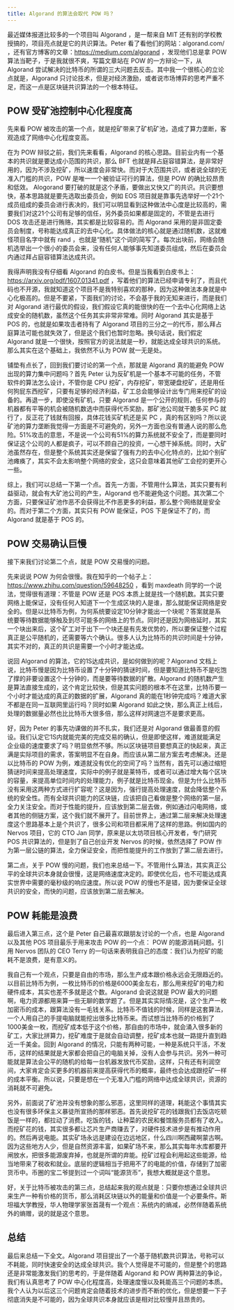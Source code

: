```yaml
---
title: Algorand 的算法会取代 POW 吗？
---
```


最近媒体报道比较多的一个项目叫 Algorand ，是一帮来自 MIT 还有别的学校教授搞的，项目亮点就是它的共识算法。Peter 看了看他们的网站：algorand.com/ ，还有官方博客的文章：https://medium.com/algorand ，发现他们总是拿 POW 算法当靶子，于是我就很不爽，写篇文章站在 POW 的一方辩论一下，从 Algorand 尝试解决的比特币的所谓的三大问题去反击。其中我一个很核心的立论点就是，Algorand 只讨论技术，但是对经济激励，或者说市场博弈的思考严重不足，而这一点是区块链共识算法的一个根本特征。

## POW 受矿池控制中心化程度高

先来看 POW 被攻击的第一个点，就是挖矿带来了矿机矿池，造成了算力垄断，客观造成了网络中心化程度变高。

在为 POW 辩驳之前，我们先来看看，Algorand 的核心思路。目前业内有一个基本的共识就是要达成小范围的共识，那么 BFT 也就是拜占庭容错算法，是非常好用的，因为不涉及挖矿，所以速度会非常快。而对于大范围共识，或者说全球的无准入门槛的共识，POW 是唯一一个被验证可行的算法，但是 POW 的确比较昂贵和低效。 Alogorand 要打破的就是这个矛盾，要做出又快又广的共识。共识要想快，基本思路就是要先选取出委员会，例如 EOS 项目就是靠事先选举好一个21个成员组成的委员会进行表决的，我们可以明显看到这种做法中心度是比较高的，需要我们对这21个公司有足够的信任，另外委员如果都是固定的，不管是去进行 DOS 攻击还是进行贿赂，其实都是比较容易的。而 Algorand 采用的是非固定委员会制度，号称能达成真正的去中心化。具体做法的核心就是通过随机数，这就难怪项目名字中就有 rand ，也就是“随机”这个词的简写了。每次出块前，网络会随机选举出一个很小的委员会来，没有任何人能够事先知道委员组成，然后在委员会内通过拜占庭容错算法达成共识。

我得声明我没有仔细看 Algorand 的白皮书。但是当我看到白皮书上：https://arxiv.org/pdf/1607.01341.pdf ，写着他们的算法已经申请专利了，而且代码也不开源，我就知道这个项目不是我特别喜欢的那种，因为这种做法本身就是中心化极高的。但是不要紧，下面我们的讨论，不会基于我的无知来进行，而是我们对 Algorand 进行最优的假设，我们假设它真的能很快的在一个去中心化网络上达成安全的随机数，虽然这个任务其实非常非常难。同时 Algorand 其实是基于 POS 的，也就是如果攻击者持有了 Algorand 项目的三分之一的代币，那么拜占庭算法可能也就失效了，但是这个我们也暂时忽略。换句话说，我们假定 Algorand 就是一个很快，按照官方的说法就是一秒，就能达成全球共识的系统。那么其实在这个基础上，我依然不认为 POW 就一无是处。

铺垫有点长了，回到我们要讨论的第一个点，那就是 Algorand 真的能避免 POW 出现的算力集中问题吗？首先 Peter 认为反矿机是一个基本不可能的任务，不管软件的算法怎么设计，不管你是 CPU 挖矿，内存挖矿，带宽硬盘挖矿，还是用任何狗屁东西挖矿，只要有足够的经济利益，矿工总会能够设计出专门用来挖矿的设备的。再退一步，即使没有矿机，只要 Algorand 是一个公开的规则，任何参与的机器都有平等的机会被随机数选中而获得代币奖励，那矿池公司就干脆多买 PC 就行了，反正花了钱就有回报，具体花钱买矿机还是买 PC ，真的有区别吗？所以说矿池的算力垄断我觉得一方面是不可避免的，另外一方面也没有普通人说的那么危险。51%攻击的意思，不是说一个公司有51%的算力系统就不安全了，而是要同时保证这个公司的人都是疯子，可以不顾自己的投资，一心想干掉系统。同时，大矿池虽然存在，但是整个系统其实还是保留了强有力的去中心化特点的，比如个别矿池瘫痪了，其实不会太影响整个网络的安全，这只会意味着其他矿工会挖的更开心一些。

综上，我们可以总结一下第一个点。首先一方面，不管用什么算法，其实只要有利益驱动，就会有大矿池公司的产生，Algorand 也不能避免这个问题。其次第二个方面，只要保证矿池作恶不会获得比不作恶更多的利益，那么整个网络就是安全的。而对于第二个方面，其实只有 POW 能保证，POS 下是保证不了的，而 Algorand 就是基于 POS 的。

## POW 交易确认巨慢

接下来我们讨论第二个点，就是 POW 交易慢的问题。

先来说说 POW 为何会很慢。我在知乎的一个帖子上：https://www.zhihu.com/question/59648250 ，看到 maxdeath 同学的一个说法，觉得很有道理：不管是 POW 还是 POS 本质上就是找一个随机数。其实只要网络上能保证，没有任何人知道下一个生成区块的人是谁，那么就能保证网络是安全的。但是以比特币为例，为何系统要设定10分钟才能出一个块呢？答案就是系统要等待数据能够触及到尽可能多的网络上的节点。同时还是因为网络延时，其实一个块出来后，这个矿工对于出下一个块还是有先发优势的，所以要保证整个过程真正是公平随机的，还需要等六个确认。很多人认为比特币的共识时间是十分钟，其实不对的，真正的共识是需要一个小时才能达成。

说回 Algorand 的算法，它的1S达成共识，是如何做到的呢？Algorand 文档上说，比特币慢是因为比特币设置了十分钟的猜谜时间，但是要知道比特币不是吃饱了撑的非要设置这个十分钟的，而是要等待数据的扩散。Algorand 的随机数产生是算法直接生成的，这个肯定比较快，但是其实问题的根本不在这里，比特币要一个小时才能达成的真正的数据的扩展，Algorand 真的能在1秒钟完成吗？难道大家不都是在同一互联网里运行吗？同时如果 Algorand 如此之快，那么真正上线后，处理的数据量必然也比比特币大很多倍，那么这样对网速岂不是要求更高。

好，因为 Peter 的事先功课做的并不扎实，我们还是对 Algorand 做最善意的假设。我们认定它1S内就能完美的完成交易的确认，但是即使这样，难道就能满足企业级的速度要求了吗？明显依然不够。所以区块链项目要想真正的快起来，真正满是实际项目的需求，答案明显不在自身。而应该从第二层方案去考虑解决。还是以比特币的 POW 为例，难道就没有优化的空间了吗？当然有，首先可以通过缩短猜谜时间来提高处理速度，实际中的例子就是莱特币，或者可以通过增大每个区块的容量，来提高单位时间内的处理能力，例子就是比特币现金。但是为什么比特币没有采用这两种方式进行扩容呢？这是因为，强行提高处理速度，就会降低整个系统的安全性。而有全球共识能力的区块链，应该把自己看做是整个网络的第一层，全力关注安全。而对于性能的提升，应该放到第二层去做，例如通过闪电网络，或者其他的侧链方案，这个我们就不展开了。目前世界上，通过第二层来解决处理速度这个思路基本上是个共识了，很多公司和项目都采用了这样的思路。例如国内的 Nervos 项目，它的 CTO Jan 同学，原来是以太坊项目核心开发者，专门研究 POS 共识算法的，但是到了自己创业开发 Nervos 的时候，依然选择了 POW 作为第一层公链的算法，全力保证安全，而把性能提升的工作放到了第二层去进行。

第二点，关于 POW 慢的问题，我们也来总结一下。不管用什么算法，其实真正公平的全球共识本身就会很慢，这是网络速度决定的。即使优化后，也不可能达成真实世界中需要的毫秒级的响应速度。所以说 POW 的慢也不是错，因为要保证全球共识的安全，而快的问题，应该放到第二层去解决。

## POW 耗能是浪费

最后进入第三点，这个是 Peter 自己最喜欢跟朋友讨论的一个点，也是 Algorand 以及其他 POS 项目最乐于用来攻击 POW 的一个点： POW 的能源消耗问题。引用 Nervos 团队的 CEO Terry 的一句话来表明我自己的态度：我们认为挖矿的能耗不是浪费，是有意义的。

我自己有一个观点，只要是自由的市场，那么生产成本跟价格永远会无限趋近的。以目前比特币为例，一枚比特币的价格是6000美金左右，那么用来挖矿的电力和硬件成本，其实也差不多就是这个数。Algorand 会说这就是 POW 最大的问题啊，电力资源都用来算一些无聊的数学题了。但是其实实际情况是，这个生产一枚加密币的成本，跟算法没有一毛钱关系。比特币不值钱的时候，同样是这套算法，一个人用自己的手提电脑就能挖出很多比特币来。而试想当比特币的价格到了1000美金一枚，而挖矿成本低于这个价格，那自由的市场中，就会涌入很多新的矿工，大家比拼算力，挖矿难度于是就会自动调整，挖矿成本也就一路提升直到趋近一千美金。回到 Algorand 的情况，只能有两种可能，一种是系统只干活，不发币，这样的结果就是大家都会把自己的电脑关掉，没有人会参与共识。另外一种可能就是算法会公平的随机的给每一台机器发放代币奖励，这样，只有还有利润空间，大家肯定会买更多的机器前来提高获得代币的概率，最终也会达成跟挖矿一样的成本平衡。所以说，只要是想在一个无准入门槛的网络中达成全球共识，资源的消耗就不可避免。

另外，前面说了矿池并没有想象的那么邪恶，这里同样的道理，耗能这个事情其实也没有很多环保主义暴徒所宣扬的那样邪恶。首先说挖矿花的钱跟我们去饭店吃顿饭是一样的，都拉动了消费。吃饭的钱，让种菜的农民和餐馆服务员都有了收入。而挖矿花的钱，其实很多都让芯片生产商赚去了，对硬件技术进步是有推动作用的。然后再说电能。其实矿场永远是建设在边远地区，什么四川啊西藏啊蒙古啊。因为这些地方人少，但是自然资源丰富，如果矿场不来，那么其实每年水库都要开闸放水，把很多能源废弃掉，也就是所谓的弃能。挖矿过程会利用起这些能源，给当地带来了税收和就业。底层的逻辑相当于把用不了的电能的价值，存储到了加密货币中。币圈的宝二爷提到过一个词叫“能源货币”，我想大概就是这个意思。

好，关于比特币被攻击的第三点，总结起来我的观点就是：只要你想通过全球共识来生产一种有价格的货币，那么消耗区块链以外的能量和价值是一个必要条件。斯坦福大学教授，华人物理学家张首晟有一个观点：系统内的熵减，必然伴随着系统外的熵赠，说的就是这个意思。

## 总结

最后来总结一下全文。Algorand 项目提出了一个基于随机数共识算法，号称可以不耗能，同时快速安全的达成全球共识。我个人觉得是不可能的，但是整个的思路还是非常能激发我们的思考的，于是伴随着 Algorand 和 POW 两种算法的争论，我们有认真思考了 POW 中心化程度高，处理速度慢以及耗能高三个问题的本质。我个人认为以后这三个问题肯定会随着技术的进步而不断的优化，但是想要一下子彻底消失是不可能的，因为全球共识本身就应该是相对比较慢并且昂贵的。
